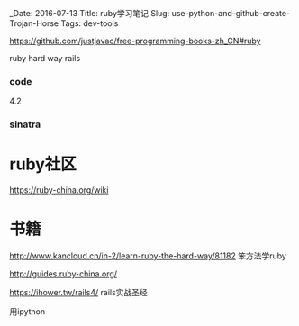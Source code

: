 _Date: 2016-07-13
Title:  ruby学习笔记
Slug: use-python-and-github-create-Trojan-Horse
Tags: dev-tools

https://github.com/justjavac/free-programming-books-zh_CN#ruby

ruby hard way
rails

### code
4.2


### sinatra


# ruby社区
https://ruby-china.org/wiki



# 书籍
http://www.kancloud.cn/in-2/learn-ruby-the-hard-way/81182  笨方法学ruby

http://guides.ruby-china.org/ 

https://ihower.tw/rails4/  rails实战圣经

用ipython
